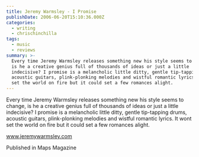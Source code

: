 ```yaml
---
title: Jeremy Warmsley - I Promise
publishDate: 2006-06-20T15:10:36.000Z
categories:
  - writing
  - chrischinchilla
tags:
  - music
  - reviews
summary: >-
  Every time Jeremy Warmsley releases something new his style seems to change,
  is he a creative genius full of thousands of ideas or just a little
  indecisive? I promise is a melancholic little ditty, gentle tip-tapping drums,
  acoustic guitars, plink-plonking melodies and wistful romantic lyrics. It wont
  set the world on fire but it could set a few romances alight.
---
```


Every time Jeremy Warmsley releases something new his style seems to change, is he a creative genius full of thousands of ideas or just a little indecisive? I promise is a melancholic little ditty, gentle tip-tapping drums, acoustic guitars, plink-plonking melodies and wistful romantic lyrics. It wont set the world on fire but it could set a few romances alight.

<a href='https://www.jeremywarmsley.com' target='_blank'>www.jeremywarmsley.com</a>

Published in Maps Magazine
